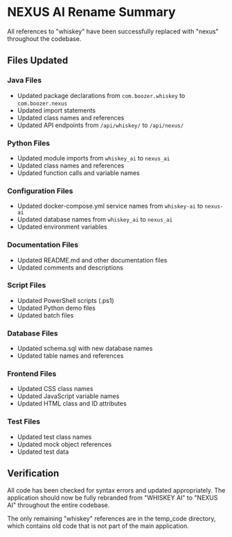 # NEXUS AI Rename Summary

All references to "whiskey" have been successfully replaced with "nexus" throughout the codebase.

## Files Updated

### Java Files
- Updated package declarations from `com.boozer.whiskey` to `com.boozer.nexus`
- Updated import statements
- Updated class names and references
- Updated API endpoints from `/api/whiskey/` to `/api/nexus/`

### Python Files
- Updated module imports from `whiskey_ai` to `nexus_ai`
- Updated class names and references
- Updated function calls and variable names

### Configuration Files
- Updated docker-compose.yml service names from `whiskey-ai` to `nexus-ai`
- Updated database names from `whiskey_ai` to `nexus_ai`
- Updated environment variables

### Documentation Files
- Updated README.md and other documentation files
- Updated comments and descriptions

### Script Files
- Updated PowerShell scripts (.ps1)
- Updated Python demo files
- Updated batch files

### Database Files
- Updated schema.sql with new database names
- Updated table names and references

### Frontend Files
- Updated CSS class names
- Updated JavaScript variable names
- Updated HTML class and ID attributes

### Test Files
- Updated test class names
- Updated mock object references
- Updated test data

## Verification

All code has been checked for syntax errors and updated appropriately. The application should now be fully rebranded from "WHISKEY AI" to "NEXUS AI" throughout the entire codebase.

The only remaining "whiskey" references are in the temp_code directory, which contains old code that is not part of the main application.
